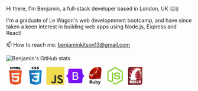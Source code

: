 Hi there, I'm Benjamin, a full-stack developer based in London, UK 🇬🇧

I'm a graduate of Le Wagon's web developmnent bootcamp, and have since taken a keen interest in building web apps using Node.js, Express and React!

📫 How to reach me: benjaminkitson13@gmail.com

![Benjamin's GitHub stats](https://github-readme-stats.vercel.app/api?username=benjaminkitson&show_icons=true)

<img src="https://raw.githubusercontent.com/devicons/devicon/master/icons/html5/html5-original-wordmark.svg" alt="postgresql" width="50" height="50" style="max-width: 100%;"> <img src="https://raw.githubusercontent.com/devicons/devicon/master/icons/css3/css3-original-wordmark.svg" alt="css3" width="50" height="50" style="max-width: 100%;"> <img src="https://raw.githubusercontent.com/devicons/devicon/master/icons/javascript/javascript-original.svg" alt="javascript" width="50" height="50" style="max-width: 100%;"></img>  <img src="https://raw.githubusercontent.com/devicons/devicon/master/icons/bootstrap/bootstrap-original.svg" alt="node" width="50" height="50" style="max-width: 100%;"></img> <img src="https://raw.githubusercontent.com/devicons/devicon/master/icons/ruby/ruby-original-wordmark.svg" alt="ruby" width="50" height="50" style="max-width: 100%;"> <img src="https://raw.githubusercontent.com/devicons/devicon/master/icons/nodejs/nodejs-original.svg" alt="node" width="50" height="50" style="max-width: 100%;"> <img src="https://raw.githubusercontent.com/devicons/devicon/master/icons/rails/rails-original-wordmark.svg" alt="node" width="50" height="50" style="max-width: 100%;"></img>


